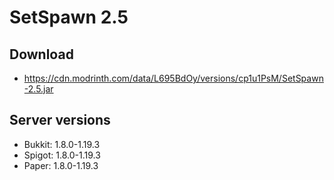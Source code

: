 # SetSpawn 2.5

## Download
- https://cdn.modrinth.com/data/L695BdOy/versions/cp1u1PsM/SetSpawn-2.5.jar

## Server versions
- Bukkit: 1.8.0-1.19.3
- Spigot: 1.8.0-1.19.3
- Paper: 1.8.0-1.19.3